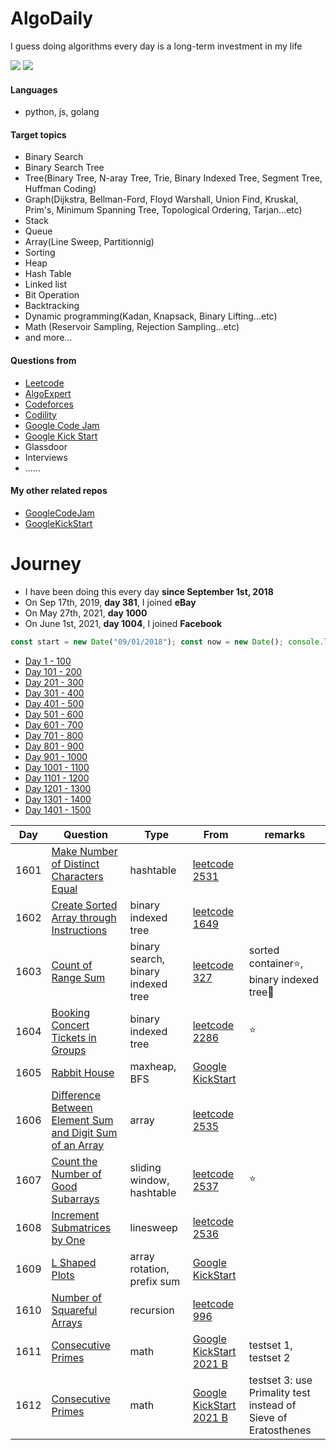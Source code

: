 # AlgoDaily

I guess doing algorithms every day is a long-term investment in my life

[![](https://img.shields.io/badge/dynamic/json?style=flat&labelColor=black&color=green&label=Solved&query=solvedOverTotal&url=https%3A%2F%2Fleetcode-badge.vercel.app%2Fapi%2Fusers%2Fcalvinchankf&logo=leetcode&logoColor=yellow)](https://leetcode.com/calvinchankf/)
[![](https://img.shields.io/badge/dynamic/json?style=flat&labelColor=black&color=green&label=Ranking&query=ranking&url=https%3A%2F%2Fleetcode-badge.vercel.app%2Fapi%2Fusers%2Fcalvinchankf&logo=leetcode&logoColor=yellow)](https://leetcode.com/calvinchankf/)

#### Languages

- python, js, golang

#### Target topics

- Binary Search
- Binary Search Tree
- Tree(Binary Tree, N-aray Tree, Trie, Binary Indexed Tree, Segment Tree, Huffman Coding)
- Graph(Dijkstra, Bellman-Ford, Floyd Warshall, Union Find, Kruskal, Prim's, Minimum Spanning Tree, Topological Ordering, Tarjan...etc)
- Stack
- Queue
- Array(Line Sweep, Partitionnig)
- Sorting
- Heap
- Hash Table
- Linked list
- Bit Operation
- Backtracking
- Dynamic programming(Kadan, Knapsack, Binary Lifting...etc)
- Math (Reservoir Sampling, Rejection Sampling...etc)
- and more...

#### Questions from

- [Leetcode](https://leetcode.com)
- [AlgoExpert](https://www.algoexpert.io)
- [Codeforces](https://codeforces.com)
- [Codility](https://app.codility.com/programmers/lessons/)
- [Google Code Jam](https://codingcompetitions.withgoogle.com/codejam)
- [Google Kick Start](https://codingcompetitions.withgoogle.com/kickstart/)
- Glassdoor
- Interviews
- ......

#### My other related repos

- [GoogleCodeJam](https://github.com/calvinchankf/GoogleCodeJam)
- [GoogleKickStart](https://github.com/calvinchankf/GoogleKickStart)

# Journey

- I have been doing this every day **since September 1st, 2018**
- On Sep 17th, 2019, **day 381**, I joined **eBay**
- On May 27th, 2021, **day 1000**
- On June 1st, 2021, **day 1004**, I joined **Facebook**

```js
const start = new Date("09/01/2018"); const now = new Date(); console.log(Math.ceil((now - start) / (1000 * 3600 * 24)));
```

- [Day 1 - 100](./markdowns/day1-100.md)
- [Day 101 - 200](./markdowns/day101-200.md)
- [Day 201 - 300](./markdowns/day201-300.md)
- [Day 301 - 400](./markdowns/day301-400.md)
- [Day 401 - 500](./markdowns/day401-500.md)
- [Day 501 - 600](./markdowns/day501-600.md)
- [Day 601 - 700](./markdowns/day601-700.md)
- [Day 701 - 800](./markdowns/day701-800.md)
- [Day 801 - 900](./markdowns/day801-900.md)
- [Day 901 - 1000](./markdowns/day901-1000.md)
- [Day 1001 - 1100](./markdowns/day1001-1100.md)
- [Day 1101 - 1200](./markdowns/day1101-1200.md)
- [Day 1201 - 1300](./markdowns/day1201-1300.md)
- [Day 1301 - 1400](./markdowns/day1301-1400.md)
- [Day 1401 - 1500](./markdowns/day1401-1500.md)

| Day | Question | Type | From | remarks |
| ---- | --- | --- | --- | --- |
| 1601 | [Make Number of Distinct Characters Equal](/leetcode/2531) | hashtable | [leetcode 2531](https://leetcode.com/problems/make-number-of-distinct-characters-equal/) | |
| 1602 | [Create Sorted Array through Instructions](/leetcode/1649) | binary indexed tree | [leetcode 1649](https://leetcode.com/problems/create-sorted-array-through-instructions/) | |
| 1603 | [Count of Range Sum](/leetcode/327) | binary search, binary indexed tree | [leetcode 327](https://leetcode.com/problems/count-of-range-sum/) | sorted container⭐️, binary indexed tree📌 |
| 1604 | [Booking Concert Tickets in Groups](/leetcode/2286) | binary indexed tree | [leetcode 2286](https://leetcode.com/problems/booking-concert-tickets-in-groups/) | ⭐️ |
| 1605 | [Rabbit House](https://github.com/calvinchankf/GoogleKickStart/tree/master/2021/A/c) | maxheap, BFS | [Google KickStart](https://codingcompetitions.withgoogle.com/kickstart/round/0000000000436140/000000000068cb14) | |
| 1606 | [Difference Between Element Sum and Digit Sum of an Array](/leetcode/2535) | array | [leetcode 2535](https://leetcode.com/problems/difference-between-element-sum-and-digit-sum-of-an-array/) | |
| 1607 | [Count the Number of Good Subarrays](/leetcode/2537) | sliding window, hashtable | [leetcode 2537](https://leetcode.com/problems/count-the-number-of-good-subarrays/) | ⭐️ |
| 1608 | [Increment Submatrices by One](/leetcode/2536) | linesweep | [leetcode 2536](https://leetcode.com/problems/increment-submatrices-by-one/) | |
| 1609 | [L Shaped Plots](https://github.com/calvinchankf/GoogleKickStart/blob/master/2021/A/c/) | array rotation, prefix sum | [Google KickStart](https://codingcompetitions.withgoogle.com/kickstart/round/0000000000436140/000000000068c509) | |
| 1610 | [Number of Squareful Arrays](/leetcode/996) | recursion | [leetcode 996](https://leetcode.com/problems/number-of-squareful-arrays/) | |
| 1611 | [Consecutive Primes](https://github.com/calvinchankf/GoogleKickStart/blob/master/2021/B/c/main.py) | math | [Google KickStart 2021 B](https://codingcompetitions.withgoogle.com/kickstart/round/0000000000435a5b/000000000077a8e6#analysis) | testset 1, testset 2|
| 1612 | [Consecutive Primes](https://github.com/calvinchankf/GoogleKickStart/blob/master/2021/B/c/main.py) | math | [Google KickStart 2021 B](https://codingcompetitions.withgoogle.com/kickstart/round/0000000000435a5b/000000000077a8e6#analysis) | testset 3: use Primality test instead of Sieve of Eratosthenes|
